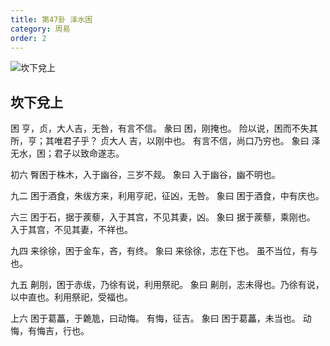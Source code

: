 ```yaml
---
title: 第47卦 泽水困
category: 周易
order: 2
---
```


![坎下兌上](https://upload.wikimedia.org/wikipedia/commons/0/07/Yijing-47-2.png)

## 坎下兌上

困 亨，贞，大人吉，无咎，有言不信。
彖曰 困，刚掩也。 险以说，困而不失其所，亨；其唯君子乎？ 贞大人 吉，以刚中也。 有言不信，尚口乃穷也。
象曰 泽无水，困；君子以致命遂志。

初六 臀困于株木，入于幽谷，三岁不觌。
象曰 入于幽谷，幽不明也。

九二 困于酒食，朱绂方来，利用亨祀，征凶，无咎。
象曰 困于酒食，中有庆也。

六三 困于石，据于蒺藜，入于其宫，不见其妻，凶。
象曰 据于蒺藜，乘刚也。 入于其宫，不见其妻，不祥也。

九四 来徐徐，困于金车，吝，有终。
象曰 来徐徐，志在下也。 虽不当位，有与也。

九五 劓刖，困于赤绂，乃徐有说，利用祭祀。
象曰 劓刖，志未得也。乃徐有说，以中直也。利用祭祀，受福也。

上六 困于葛藟，于臲卼，曰动悔。 有悔，征吉。
象曰 困于葛藟，未当也。 动悔，有悔吉，行也。